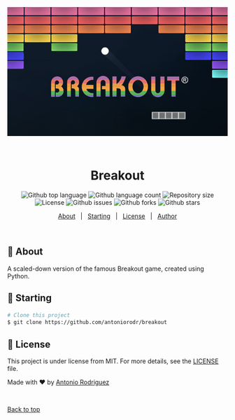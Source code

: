 <div align="center" id="top"> 
  <img src="logo/breakout.jpg" alt="Breakout" />

  &#xa0;

  <!-- <a href="https://breakout.netlify.app">Demo</a> -->
</div>

<h1 align="center">Breakout</h1>

<p align="center">
  <img alt="Github top language" src="https://img.shields.io/github/languages/top/antoniorodr/breakout?color=56BEB8">

  <img alt="Github language count" src="https://img.shields.io/github/languages/count/antoniorodr/breakout?color=56BEB8">

  <img alt="Repository size" src="https://img.shields.io/github/repo-size/antoniorodr/breakout?color=56BEB8">

  <img alt="License" src="https://img.shields.io/github/license/antoniorodr/breakout?color=56BEB8">

  <img alt="Github issues" src="https://img.shields.io/github/issues/antoniorodr/breakout?color=56BEB8" />

  <img alt="Github forks" src="https://img.shields.io/github/forks/antoniorodr/breakout?color=56BEB8" />

  <img alt="Github stars" src="https://img.shields.io/github/stars/antoniorodr/breakout?color=56BEB8" />
</p>

<!-- Status -->

<!-- <h4 align="center"> 
	🚧  Breakout 🚀 Under construction...  🚧
</h4> 

<hr> -->

<p align="center">
  <a href="#dart-about">About</a> &#xa0; | &#xa0; 
  <!-- <a href="#sparkles-features">Features</a> &#xa0; | &#xa0;
  <a href="#rocket-technologies">Technologies</a> &#xa0; | &#xa0;
  <a href="#white_check_mark-requirements">Requirements</a> &#xa0; | &#xa0; -->
  <a href="#checkered_flag-starting">Starting</a> &#xa0; | &#xa0;
  <a href="#memo-license">License</a> &#xa0; | &#xa0;
  <a href="https://github.com/antoniorodr" target="_blank">Author</a>
</p>

<br>

## :dart: About ##

A scaled-down version of the famous Breakout game, created using Python.

## :checkered_flag: Starting ##

```bash
# Clone this project
$ git clone https://github.com/antoniorodr/breakout
```

## :memo: License ##

This project is under license from MIT. For more details, see the [LICENSE](LICENSE.md) file.


Made with :heart: by <a href="https://github.com/antoniorodr" target="_blank">Antonio Rodriguez</a>

&#xa0;

<a href="#top">Back to top</a>
